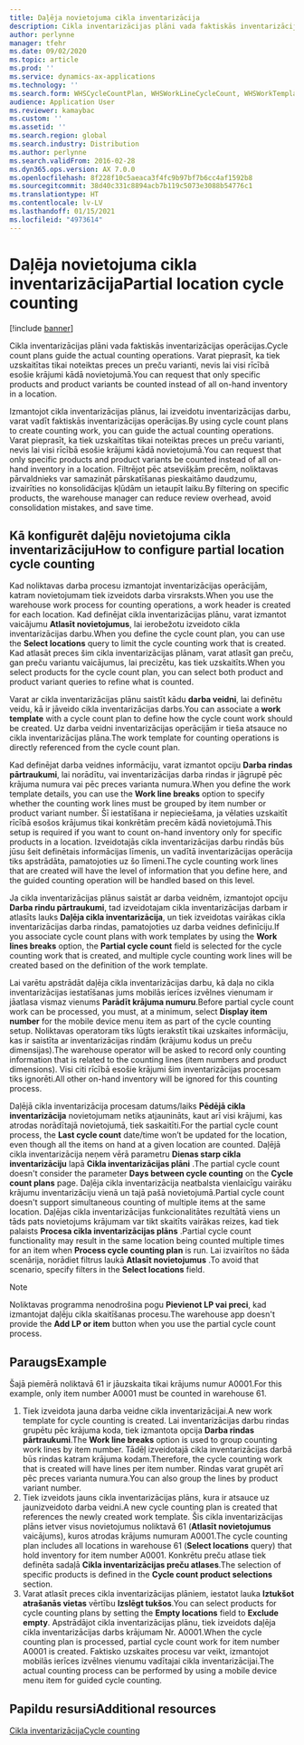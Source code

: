 ```yaml
---
title: Daļēja novietojuma cikla inventarizācija
description: Cikla inventarizācijas plāni vada faktiskās inventarizācijas operācijas. Varat pieprasīt, ka tiek uzskaitītas tikai noteiktas preces un preču varianti, nevis lai visi rīcībā esošie krājumi kādā novietojumā.
author: perlynne
manager: tfehr
ms.date: 09/02/2020
ms.topic: article
ms.prod: ''
ms.service: dynamics-ax-applications
ms.technology: ''
ms.search.form: WHSCycleCountPlan, WHSWorkLineCycleCount, WHSWorkTemplateLineGroup, WHSWorkTemplateTable, WHSRFMenuItemCycleCount, WHSCycleCountPlanListPage
audience: Application User
ms.reviewer: kamaybac
ms.custom: ''
ms.assetid: ''
ms.search.region: global
ms.search.industry: Distribution
ms.author: perlynne
ms.search.validFrom: 2016-02-28
ms.dyn365.ops.version: AX 7.0.0
ms.openlocfilehash: 8f228f10c5aeaca3f4fc9b97bf7b6cc4af1592b8
ms.sourcegitcommit: 38d40c331c8894acb7b119c5073e3088b54776c1
ms.translationtype: HT
ms.contentlocale: lv-LV
ms.lasthandoff: 01/15/2021
ms.locfileid: "4973614"
---
```

# <a name="partial-location-cycle-counting"></a><span data-ttu-id="888d5-104">Daļēja novietojuma cikla inventarizācija</span><span class="sxs-lookup"><span data-stu-id="888d5-104">Partial location cycle counting</span></span>

[!include [banner](../includes/banner.md)]

<span data-ttu-id="888d5-105">Cikla inventarizācijas plāni vada faktiskās inventarizācijas operācijas.</span><span class="sxs-lookup"><span data-stu-id="888d5-105">Cycle count plans guide the actual counting operations.</span></span> <span data-ttu-id="888d5-106">Varat pieprasīt, ka tiek uzskaitītas tikai noteiktas preces un preču varianti, nevis lai visi rīcībā esošie krājumi kādā novietojumā.</span><span class="sxs-lookup"><span data-stu-id="888d5-106">You can request that only specific products and product variants be counted instead of all on-hand inventory in a location.</span></span>

<span data-ttu-id="888d5-107">Izmantojot cikla inventarizācijas plānus, lai izveidotu inventarizācijas darbu, varat vadīt faktiskās inventarizācijas operācijas.</span><span class="sxs-lookup"><span data-stu-id="888d5-107">By using cycle count plans to create counting work, you can guide the actual counting operations.</span></span> <span data-ttu-id="888d5-108">Varat pieprasīt, ka tiek uzskaitītas tikai noteiktas preces un preču varianti, nevis lai visi rīcībā esošie krājumi kādā novietojumā.</span><span class="sxs-lookup"><span data-stu-id="888d5-108">You can request that only specific products and product variants be counted instead of all on-hand inventory in a location.</span></span> <span data-ttu-id="888d5-109">Filtrējot pēc atsevišķām precēm, noliktavas pārvaldnieks var samazināt pārskatīšanas pieskaitāmo daudzumu, izvairīties no konsolidācijas kļūdām un ietaupīt laiku.</span><span class="sxs-lookup"><span data-stu-id="888d5-109">By filtering on specific products, the warehouse manager can reduce review overhead, avoid consolidation mistakes, and save time.</span></span>

## <a name="how-to-configure-partial-location-cycle-counting"></a><span data-ttu-id="888d5-110">Kā konfigurēt daļēju novietojuma cikla inventarizāciju</span><span class="sxs-lookup"><span data-stu-id="888d5-110">How to configure partial location cycle counting</span></span>

<span data-ttu-id="888d5-111">Kad noliktavas darba procesu izmantojat inventarizācijas operācijām, katram novietojumam tiek izveidots darba virsraksts.</span><span class="sxs-lookup"><span data-stu-id="888d5-111">When you use the warehouse work process for counting operations, a work header is created for each location.</span></span> <span data-ttu-id="888d5-112">Kad definējat cikla inventarizācijas plānu, varat izmantot vaicājumu **Atlasīt novietojumus**, lai ierobežotu izveidoto cikla inventarizācijas darbu.</span><span class="sxs-lookup"><span data-stu-id="888d5-112">When you define the cycle count plan, you can use the **Select locations** query to limit the cycle counting work that is created.</span></span> <span data-ttu-id="888d5-113">Kad atlasāt preces šim cikla inventarizācijas plānam, varat atlasīt gan preču, gan preču variantu vaicājumus, lai precizētu, kas tiek uzskaitīts.</span><span class="sxs-lookup"><span data-stu-id="888d5-113">When you select products for the cycle count plan, you can select both product and product variant queries to refine what is counted.</span></span>

<span data-ttu-id="888d5-114">Varat ar cikla inventarizācijas plānu saistīt kādu **darba veidni**, lai definētu veidu, kā ir jāveido cikla inventarizācijas darbs.</span><span class="sxs-lookup"><span data-stu-id="888d5-114">You can associate a **work template** with a cycle count plan to define how the cycle count work should be created.</span></span> <span data-ttu-id="888d5-115">Uz darba veidni inventarizācijas operācijām ir tieša atsauce no cikla inventarizācijas plāna.</span><span class="sxs-lookup"><span data-stu-id="888d5-115">The work template for counting operations is directly referenced from the cycle count plan.</span></span>

<span data-ttu-id="888d5-116">Kad definējat darba veidnes informāciju, varat izmantot opciju **Darba rindas pārtraukumi**, lai norādītu, vai inventarizācijas darba rindas ir jāgrupē pēc krājuma numura vai pēc preces varianta numura.</span><span class="sxs-lookup"><span data-stu-id="888d5-116">When you define the work template details, you can use the **Work line breaks** option to specify whether the counting work lines must be grouped by item number or product variant number.</span></span> <span data-ttu-id="888d5-117">Šī iestatīšana ir nepieciešama, ja vēlaties uzskaitīt rīcībā esošos krājumus tikai konkrētām precēm kādā novietojumā.</span><span class="sxs-lookup"><span data-stu-id="888d5-117">This setup is required if you want to count on-hand inventory only for specific products in a location.</span></span> <span data-ttu-id="888d5-118">Izveidotajās cikla inventarizācijas darbu rindās būs jūsu šeit definētais informācijas līmenis, un vadītā inventarizācijas operācija tiks apstrādāta, pamatojoties uz šo līmeni.</span><span class="sxs-lookup"><span data-stu-id="888d5-118">The cycle counting work lines that are created will have the level of information that you define here, and the guided counting operation will be handled based on this level.</span></span>

<span data-ttu-id="888d5-119">Ja cikla inventarizācijas plānus saistāt ar darba veidnēm, izmantojot opciju **Darba rindu pārtraukumi**, tad izveidotajam cikla inventarizācijas darbam ir atlasīts lauks **Daļēja cikla inventarizācija**, un tiek izveidotas vairākas cikla inventarizācijas darba rindas, pamatojoties uz darba veidnes definīciju.</span><span class="sxs-lookup"><span data-stu-id="888d5-119">If you associate cycle count plans with work templates by using the **Work lines breaks** option, the **Partial cycle count** field is selected for the cycle counting work that is created, and multiple cycle counting work lines will be created based on the definition of the work template.</span></span>

<span data-ttu-id="888d5-120">Lai varētu apstrādāt daļēja cikla inventarizācijas darbu, kā daļa no cikla inventarizācijas iestatīšanas jums mobilās ierīces izvēlnes vienumam ir jāatlasa vismaz vienums **Parādīt krājuma numuru**.</span><span class="sxs-lookup"><span data-stu-id="888d5-120">Before partial cycle count work can be processed, you must, at a minimum, select **Display item number** for the mobile device menu item as part of the cycle counting setup.</span></span> <span data-ttu-id="888d5-121">Noliktavas operatoram tiks lūgts ierakstīt tikai uzskaites informāciju, kas ir saistīta ar inventarizācijas rindām (krājumu kodus un preču dimensijas).</span><span class="sxs-lookup"><span data-stu-id="888d5-121">The warehouse operator will be asked to record only counting information that is related to the counting lines (item numbers and product dimensions).</span></span> <span data-ttu-id="888d5-122">Visi citi rīcībā esošie krājumi šim inventarizācijas procesam tiks ignorēti.</span><span class="sxs-lookup"><span data-stu-id="888d5-122">All other on-hand inventory will be ignored for this counting process.</span></span>

<span data-ttu-id="888d5-123">Daļējā cikla inventarizācija procesam datums/laiks **Pēdējā cikla inventarizācija** novietojumam netiks atjaunināts, kaut arī visi krājumi, kas atrodas norādītajā novietojumā, tiek saskaitīti.</span><span class="sxs-lookup"><span data-stu-id="888d5-123">For the partial cycle count process, the **Last cycle count** date/time won’t be updated for the location, even though all the items on hand at a given location are counted.</span></span> <span data-ttu-id="888d5-124">Daļējā cikla inventarizācija neņem vērā parametru **Dienas starp cikla inventarizāciju** lapā **Cikla inventarizācijas plāni** .</span><span class="sxs-lookup"><span data-stu-id="888d5-124">The partial cycle count doesn't consider the parameter **Days between cycle counting** on  the **Cycle count plans** page.</span></span> <span data-ttu-id="888d5-125">Daļēja cikla inventarizācija neatbalsta vienlaicīgu vairāku krājumu inventarizāciju vienā un tajā pašā novietojumā.</span><span class="sxs-lookup"><span data-stu-id="888d5-125">Partial cycle count doesn't support simultaneous counting of multiple items at the same location.</span></span> <span data-ttu-id="888d5-126">Daļējas cikla inventarizācijas funkcionalitātes rezultātā viens un tāds pats novietojums krājumam var tikt skaitīts vairākas reizes, kad tiek palaists **Procesa cikla inventarizācijas plāns** .</span><span class="sxs-lookup"><span data-stu-id="888d5-126">Partial cycle count functionality may result in the same location being counted multiple times for an item when **Process cycle counting plan** is run.</span></span> <span data-ttu-id="888d5-127">Lai izvairītos no šāda scenārija, norādiet filtrus laukā **Atlasīt novietojumus** .</span><span class="sxs-lookup"><span data-stu-id="888d5-127">To avoid that scenario, specify filters in the **Select locations** field.</span></span>

> [!NOTE]
> <span data-ttu-id="888d5-128">Noliktavas programma nenodrošina pogu **Pievienot LP vai preci**, kad izmantojat daļēju cikla skaitīšanas procesu.</span><span class="sxs-lookup"><span data-stu-id="888d5-128">The warehouse app doesn't provide the **Add LP or item** button when you use the partial cycle count process.</span></span>

## <a name="example"></a><span data-ttu-id="888d5-129">Paraugs</span><span class="sxs-lookup"><span data-stu-id="888d5-129">Example</span></span>

<span data-ttu-id="888d5-130">Šajā piemērā noliktavā 61 ir jāuzskaita tikai krājums numur A0001.</span><span class="sxs-lookup"><span data-stu-id="888d5-130">For this example, only item number A0001 must be counted in warehouse 61.</span></span>

1. <span data-ttu-id="888d5-131">Tiek izveidota jauna darba veidne cikla inventarizācijai.</span><span class="sxs-lookup"><span data-stu-id="888d5-131">A new work template for cycle counting is created.</span></span> <span data-ttu-id="888d5-132">Lai inventarizācijas darbu rindas grupētu pēc krājuma koda, tiek izmantota opcija **Darba rindas pārtraukumi**.</span><span class="sxs-lookup"><span data-stu-id="888d5-132">The **Work line breaks** option is used to group counting work lines by item number.</span></span> <span data-ttu-id="888d5-133">Tādēļ izveidotajā cikla inventarizācijas darbā būs rindas katram krājuma kodam.</span><span class="sxs-lookup"><span data-stu-id="888d5-133">Therefore, the cycle counting work that is created will have lines per item number.</span></span> <span data-ttu-id="888d5-134">Rindas varat grupēt arī pēc preces varianta numura.</span><span class="sxs-lookup"><span data-stu-id="888d5-134">You can also group the lines by product variant number.</span></span>
1. <span data-ttu-id="888d5-135">Tiek izveidots jauns cikla inventarizācijas plāns, kura ir atsauce uz jaunizveidoto darba veidni.</span><span class="sxs-lookup"><span data-stu-id="888d5-135">A new cycle counting plan is created that references the newly created work template.</span></span> <span data-ttu-id="888d5-136">Šis cikla inventarizācijas plāns ietver visus novietojumus noliktavā 61 (**Atlasīt novietojumus** vaicājums), kuros atrodas krājums numuram A0001.</span><span class="sxs-lookup"><span data-stu-id="888d5-136">The cycle counting plan includes all locations in warehouse 61 (**Select locations** query) that hold inventory for item number A0001.</span></span> <span data-ttu-id="888d5-137">Konkrētu preču atlase tiek definēta sadaļā **Cikla inventarizācijas preču atlases**.</span><span class="sxs-lookup"><span data-stu-id="888d5-137">The selection of specific products is defined in the **Cycle count product selections** section.</span></span>
1. <span data-ttu-id="888d5-138">Varat atlasīt preces cikla inventarizācijas plāniem, iestatot lauka **Iztukšot atrašanās vietas** vērtību **Izslēgt tukšos**.</span><span class="sxs-lookup"><span data-stu-id="888d5-138">You can select products for cycle counting plans by setting the **Empty locations** field to **Exclude empty**.</span></span> <span data-ttu-id="888d5-139">Apstrādājot cikla inventarizācijas plānu, tiek izveidots daļēja cikla inventarizācijas darbs krājumam Nr. A0001.</span><span class="sxs-lookup"><span data-stu-id="888d5-139">When the cycle counting plan is processed, partial cycle count work for item number A0001 is created.</span></span> <span data-ttu-id="888d5-140">Faktisko uzskaites procesu var veikt, izmantojot mobilās ierīces izvēlnes vienumu vadītajai cikla inventarizācijai.</span><span class="sxs-lookup"><span data-stu-id="888d5-140">The actual counting process can be performed by using a mobile device menu item for guided cycle counting.</span></span>

## <a name="additional-resources"></a><span data-ttu-id="888d5-141">Papildu resursi</span><span class="sxs-lookup"><span data-stu-id="888d5-141">Additional resources</span></span>

[<span data-ttu-id="888d5-142">Cikla inventarizācija</span><span class="sxs-lookup"><span data-stu-id="888d5-142">Cycle counting</span></span>](cycle-counting.md)
